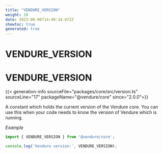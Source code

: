 ```yaml
---
title: "VENDURE_VERSION"
weight: 10
date: 2023-06-06T14:49:34.072Z
showtoc: true
generated: true
---
```

<!-- This file was generated from the Vendure source. Do not modify. Instead, re-run the "docs:build" script -->

# VENDURE_VERSION
<div class="symbol">


# VENDURE_VERSION

{{< generation-info sourceFile="packages/core/src/version.ts" sourceLine="17" packageName="@vendure/core" since="2.0.0">}}

A constant which holds the current version of the Vendure core. You can use
this when your code needs to know the version of Vendure which is running.

*Example*

```TypeScript
import { VENDURE_VERSION } from '@vendure/core';

console.log('Vendure version:', VENDURE_VERSION);
```

</div>

